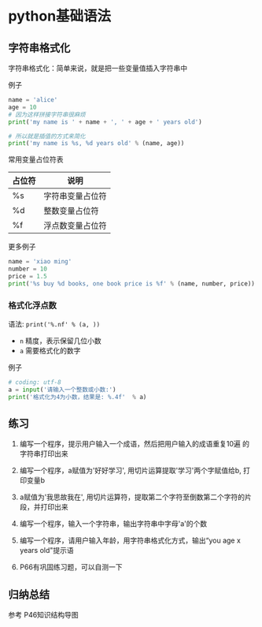 # python基础语法

## 字符串格式化
字符串格式化：简单来说，就是把一些变量值插入字符串中

例子

```python
name = 'alice'
age = 10
# 因为这样拼接字符串很麻烦
print('my name is ' + name + ', ' + age + ' years old')

# 所以就是插值的方式来简化
print('my name is %s, %d years old' % (name, age))

```

常用变量占位符表

占位符 | 说明
----- | ----
%s  | 字符串变量占位符
%d  | 整数变量占位符
%f  | 浮点数变量占位符


更多例子

```python
name = 'xiao ming'
number = 10
price = 1.5
print('%s buy %d books, one book price is %f' % (name, number, price))

```


### 格式化浮点数

语法: `print('%.nf' % (a, ))`

- `n` 精度，表示保留几位小数
- `a` 需要格式化的数字

例子

```python
# coding: utf-8
a = input('请输入一个整数或小数:')
print('格式化为4为小数，结果是: %.4f'  % a)

```


## 练习
1. 编写一个程序，提示用户输入一个成语，然后把用户输入的成语重复10遍
的字符串打印出来

2. 编写一个程序，a赋值为'好好学习', 用切片运算提取'学习'两个字赋值给b, 打印变量b

3. a赋值为'我思故我在', 用切片运算符，提取第二个字符至倒数第二个字符的片段，并打印出来

4. 编写一个程序，输入一个字符串，输出字符串中字母'a'的个数

5. 编写一个程序，请用户输入年龄，用字符串格式化方式，输出“you age x years old"提示语

6. P66有巩固练习题，可以自测一下


## 归纳总结

参考 P46知识结构导图

